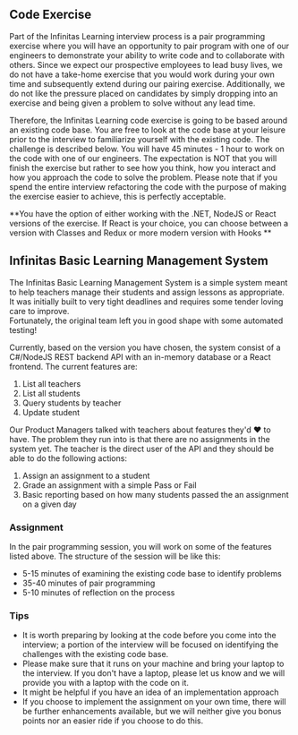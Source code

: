 ## Code Exercise

Part of the Infinitas Learning interview process is a pair programming exercise where you will have an opportunity to pair program with one of our engineers to demonstrate your ability to write code and to collaborate with others. Since we expect our prospective employees to lead busy lives, we do not have a take-home exercise that you would work during your own time and subsequently extend during our pairing exercise. Additionally, we do not like the pressure placed on candidates by simply dropping into an
exercise and being given a problem to solve without any lead time.

Therefore, the Infinitas Learning code exercise is going to be based around an existing code base. You are free to look at the code base at your leisure prior to the interview to familiarize yourself with the existing code. The challenge is described below. You will have 45 minutes - 1 hour to work on the code with one of our engineers. The expectation is NOT that you will finish the exercise but rather to see how you think, how you interact and how you approach the code to solve the problem.  Please note that if you spend the entire interview refactoring the code with the purpose of making the exercise easier to achieve, this is perfectly acceptable.

**You have the option of either working with the .NET, NodeJS or React versions of the exercise. If React is your choice, you can choose between a version with Classes and Redux or more modern version with Hooks **

## Infinitas Basic Learning Management System

The Infinitas Basic Learning Management System is a simple system meant to help teachers manage their students and assign lessons as appropriate.  
It was initially built to very tight deadlines and requires some tender loving care to improve.  
Fortunately, the original team left you in good shape with some automated testing!

Currently, based on the version you have chosen, the system consist of a C#/NodeJS REST backend API with an in-memory database or a React frontend. The current features are:

1. List all teachers
2. List all students
3. Query students by teacher
4. Update student

Our Product Managers talked with teachers about features they'd ❤ to have. The problem they run into is that there are no assignments in the system yet. The teacher is the direct user of the API and they should be able to do the following actions:

1. Assign an assignment to a student
2. Grade an assignment with a simple Pass or Fail
3. Basic reporting based on how many students passed the an assignment on a given day

### Assignment

In the pair programming session, you will work on some of the features listed above. The structure of the session will be like this:

- 5-15 minutes of examining the existing code base to identify problems
- 35-40 minutes of pair programming
- 5-10 minutes of reflection on the process

### Tips

- It is worth preparing by looking at the code before you come into the interview; a portion of the interview will be focused on identifying the challenges with the existing code base.
- Please make sure that it runs on your machine and bring your laptop to the interview.  If you don't have a laptop, please let us know and we will provide you with a laptop with the code on it.
- It might be helpful if you have an idea of an implementation approach
- If you choose to implement the assignment on your own time, there will be further enhancements available, but we will neither give you bonus points nor an easier ride if you choose to do this.
